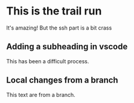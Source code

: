 # This is the trail run


It's amazing! But the ssh part is a bit crass

## Adding a subheading in vscode

This has been a difficult process.

## Local changes from a branch

This text are from a branch.
